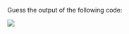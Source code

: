 Guess the output of the following code:

<img src="https://github.com/McLarenCollege/foundations_public/blob/main/images/guess-output-using-break.png" />
